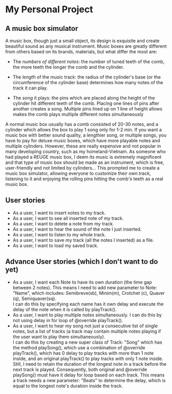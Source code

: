 # My Personal Project

## A music box simulator

A music box, though just a small object, its design is exquisite 
and create beautiful sound as any musical instrument.
Music boxes are greatly different from others based on its brands,
materials, but what differ the most are: 
- The *numbers of different notes*: the number of tuned teeth of 
the comb, the more teeth the longer the comb and the cylinder. 

- The *length* of the music track:
the radius of the cylinder's base (or the circumference of the cylinder base) 
determines how many notes of the track 
it can play. 
- The *song* it plays: the pins which are placed along the height
of the cylinder hit different teeth of the comb. Placing one lines of 
pins after another creates a song. Multiple pins lined up
on 1 line of height allows makes the comb plays multiple different 
notes simultaneously<br>

A normal music box usually has a comb consisted of 20-30 notes, and a cylinder 
which allows the box to play 1 song only for 1-2 min. If you want a music
box with better sound quality, a lengthier song, or multiple songs, you have to
pay for deluxe music boxes, which have more playable notes and multiple cylinders. 
However, these are really expensive and not popular in many developing country, 
such as my homeland-Vietnam. As someone who had played a REUGE music box, I deem 
its music is extremely magnificent and that type of music box should be made as 
an instrument, which is free, user-friendly and not limited by 
cylinders...
This prompted me to create a music box simulator, allowing everyone to customize 
their own track, listening to it and enjoying the rolling pins hitting the 
comb's teeth as a real music box.

## User stories
- As a user, I want to insert notes to my track.
- As a user, I want to see all inserted note of my track.
- As a user, I want to delete a note from my track.
- As a user, I want to hear the sound of the note I just inserted.
- As a user, I want to listen to my whole track. 
- As a user, I want to save my track (all the notes I inserted) as a file.
- As a user, I want to load my saved track. 

## Advance User stories (which I don't want to do yet)
- As a user, I want each Note to have its own duration (the time gap
  between 2 notes). This means I need
  to add new parameter to Note: "Name", which includes: Semibreve(sb), Minim(m),
  Crotchet (c), Quaver (q), Semiquaver(sq). <br>
  I can do this by specifying each name has it own delay and execute the delay
  of the note when it is called by playTrack().
- As a user, I want to play multiple notes simultaneously. 
I can do this by not using delay in for loop of @override playTrack(). 
- As a user, I want to hear my song not just a consecutive 
list of single notes, but a list of 
tracks (a track may contain multiple notes playing if the user want to
play them simultaneously). <br>
I can do this by creating a new super class of Track: "Song" which has 
the method playSong(), which use a combination of @override playTrack(), which has 0 delay to
play tracks with more than 1 note inside, and an original playTrack() to
play tracks with only 1 note inside. <br>
  Still, I need to retain the duration of the longest note in a track before
  the next track is played. Consequently, both original and @override playSong() must have it delay for loop
  based on each track. This means a track needs a new parameter: "Beats" to
  determine the delay, which is equal to the longest note's duration inside
  the track.
